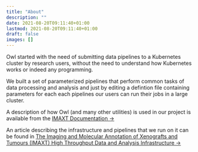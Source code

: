 ```yaml
---
title: "About"
description: ""
date: 2021-08-20T09:11:40+01:00
lastmod: 2021-08-20T09:11:40+01:00
draft: false
images: []
---
```


Owl started with the need of submitting data pipelines to a Kubernetes cluster by
research users, without the need to understand how Kubernetes works or indeed
any programming.

We built a set of parameterized pipelines that perform common tasks of data processing
and analysis and just by editing a defintion file containing parameters for each each pipelines
our users can run their jobs in a large cluster.

A description of how Owl (and many other utilities) is used in our project is available from the 
[IMAXT Documentation →](https://imaxt.github.io)


An article describing the infrastructure and pipelines that we run on it can be found in [The Imaging and Molecular Annotation of Xenografts and Tumours (IMAXT) High Throughput Data and Analysis Infrastructure →](https://www.biorxiv.org/content/10.1101/2021.06.22.448403v1)